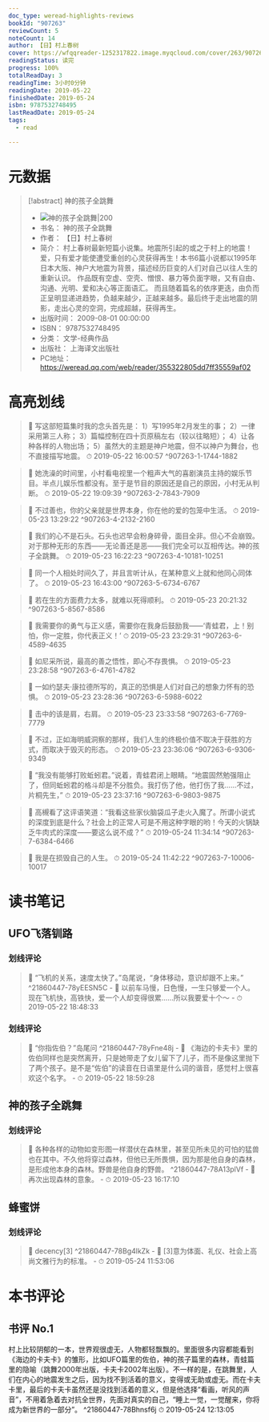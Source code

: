 ```yaml
---
doc_type: weread-highlights-reviews
bookId: "907263"
reviewCount: 5
noteCount: 14
author: 【日】村上春树
cover: https://wfqqreader-1252317822.image.myqcloud.com/cover/263/907263/t7_907263.jpg
readingStatus: 读完
progress: 100%
totalReadDay: 3
readingTime: 3小时0分钟
readingDate: 2019-05-22
finishedDate: 2019-05-24
isbn: 9787532748495
lastReadDate: 2019-05-24
tags:
  - read

---
```

# 元数据
> [!abstract] 神的孩子全跳舞
> - ![ 神的孩子全跳舞|200](https://wfqqreader-1252317822.image.myqcloud.com/cover/263/907263/t7_907263.jpg)
> - 书名： 神的孩子全跳舞
> - 作者： 【日】村上春树
> - 简介： 村上春树最新短篇小说集。地震所引起的或之于村上的地震！ 爱，只有爱才能使遭受重创的心灵获得再生！本书6篇小说都以1995年日本大阪、神户大地震为背景，描述经历巨变的人们对自己以往人生的重新认识。 作品既有空虚、空壳、憎恨、暴力等负面字眼，又有自由、沟通、光明、爱和决心等正面语汇。 而且随着篇名的依序更迭，由负而正呈明显递进趋势，负越来越少，正越来越多。最后终于走出地震的阴影，走出心灵的空洞，完成超越，获得再生。
> - 出版时间： 2009-08-01 00:00:00
> - ISBN： 9787532748495
> - 分类： 文学-经典作品
> - 出版社： 上海译文出版社
> - PC地址：https://weread.qq.com/web/reader/355322805dd7ff35559af02

# 高亮划线



> 📌 写这部短篇集时我的念头首先是：    1）写1995年2月发生的事；    2）一律采用第三人称；    3）篇幅控制在四十页原稿左右（较以往略短）；    4）让各种各样的人物出场；    5）虽然大的主题是神户地震，但不以神户为舞台，也不直接描写地震。 
> ⏱ 2019-05-22 16:00:57 ^907263-1-1744-1882



> 📌 她洗澡的时间里，小村看电视里一个粗声大气的喜剧演员主持的娱乐节目。半点儿娱乐性都没有。至于是节目的原因还是自己的原因，小村无从判断。 
> ⏱ 2019-05-22 19:09:39 ^907263-2-7843-7909



> 📌 不过善也，你的父亲就是世界本身，你在他的爱的包笼中生活。 
> ⏱ 2019-05-23 13:29:22 ^907263-4-2132-2160

> 📌 我们的心不是石头。石头也迟早会粉身碎骨，面目全非。但心不会崩毁。对于那种无形的东西——无论善还是恶——我们完全可以互相传达。神的孩子全跳舞。 
> ⏱ 2019-05-23 16:22:23 ^907263-4-10181-10251



> 📌 同一个人相处时间久了，并且言听计从，在某种意义上就和他同心同体了。 
> ⏱ 2019-05-23 16:43:00 ^907263-5-6734-6767

> 📌 若在生的方面费力太多，就难以死得顺利。 
> ⏱ 2019-05-23 20:21:32 ^907263-5-8567-8586



> 📌 我需要你的勇气与正义感，需要你在我身后鼓励我——‘青蛙君，上！别怕，你一定胜，你代表正义！’ 
> ⏱ 2019-05-23 23:29:31 ^907263-6-4589-4635

> 📌 如尼采所说，最高的善之悟性，即心不存畏惧。 
> ⏱ 2019-05-23 23:28:58 ^907263-6-4761-4782

> 📌 一如约瑟夫·康拉德所写的，真正的恐惧是人们对自己的想象力怀有的恐惧。 
> ⏱ 2019-05-23 23:28:36 ^907263-6-5988-6022

> 📌 击中的该是肩，右肩。 
> ⏱ 2019-05-23 23:33:58 ^907263-6-7769-7779

> 📌 不过，正如海明威洞察的那样，我们人生的终极价值不取决于获胜的方式，而取决于毁灭的形态。 
> ⏱ 2019-05-23 23:36:06 ^907263-6-9306-9349

> 📌 “我没有能够打败蚯蚓君。”说着，青蛙君闭上眼睛。“地震固然勉强阻止了，但同蚯蚓君的格斗却是不分胜负。我打伤了他，他打伤了我……不过，片桐先生，” 
> ⏱ 2019-05-23 23:37:16 ^907263-6-9803-9875



> 📌 高槻看了这评语笑道：“我看这些家伙脑袋瓜子走火入魔了。所谓小说式的深度到底是什么？社会上的正常人可是不用这种字眼的哟！今天的火锅缺乏牛肉式的深度——要这么说不成？” 
> ⏱ 2019-05-24 11:34:14 ^907263-7-6384-6466

> 📌 我是在损毁自己的人生。 
> ⏱ 2019-05-24 11:42:22 ^907263-7-10006-10017

# 读书笔记

## UFO飞落钏路

### 划线评论
> 📌 “飞机的关系，速度太快了。”岛尾说，“身体移动，意识却跟不上来。”  ^21860447-78yEESN5C
    - 💭 以前车马慢，日色慢，一生只够爱一个人。现在飞机快，高铁快，爱一个人却变得很累……所以我要爱十个～
    - ⏱ 2019-05-22 18:48:33

### 划线评论
> 📌 “你指佐伯？”岛尾问  ^21860447-78yFne48j
    - 💭 《海边的卡夫卡》里的佐伯同样也是突然离开，只是她带走了女儿留下了儿子，而不是像这里抛下了两个孩子。是不是“佐伯”的读音在日语里是什么词的谐音，感觉村上很喜欢这个名字。
    - ⏱ 2019-05-22 18:59:28
   
## 神的孩子全跳舞

### 划线评论
> 📌 各种各样的动物如变形图一样潜伏在森林里，甚至见所未见的可怕的猛兽也在其中。不久他将穿过森林，但他已无所畏惧，因为那是他自身的森林，是形成他本身的森林。野兽是他自身的野兽。  ^21860447-78A13plVf
    - 💭 再次出现森林的意象。
    - ⏱ 2019-05-23 16:17:10
   
## 蜂蜜饼

### 划线评论
> 📌 decency[3]  ^21860447-78Bg4lkZk
    - 💭 [3]意为体面、礼仪、社会上高尚文雅行为的标准。
    - ⏱ 2019-05-24 11:53:06
   
# 本书评论

## 书评 No.1 
村上比较阴郁的一本，世界观很虚无，人物都轻飘飘的。里面很多内容都能看到《海边的卡夫卡》的雏形，比如UFO篇里的佐伯，神的孩子篇里的森林，青蛙篇里的隐喻（跳舞2000年出版，卡夫卡2002年出版）。不一样的是，在跳舞里，人们在内心的地震发生之后，因为找不到活着的意义，变得或无助或虚无。而在卡夫卡里，最后的卡夫卡虽然还是没找到活着的意义，但是他选择“看画，听风的声音”，不用着急着去对抗全世界，先面对真实的自己，“睡上一觉，一觉醒来，你将成为新世界的一部分”。 ^21860447-78Bhnsf6j
⏱ 2019-05-24 12:13:05

